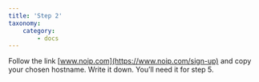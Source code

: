```yaml
---
title: 'Step 2'
taxonomy:
    category:
        - docs
---
```


Follow the link [www.noip.com](https://www.noip.com/sign-up) and copy your chosen hostname. Write it down. You’ll need it for step 5.